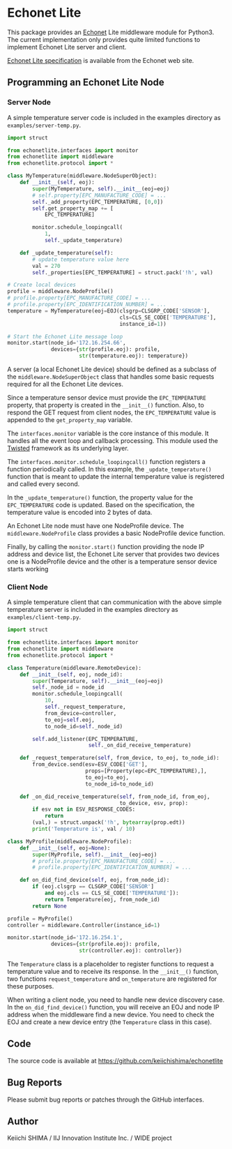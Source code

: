 # Echonet Lite

This package provides an [Echonet](http://echonet.jp/english/) Lite
middleware module for Python3.  The current implementation only
provides quite limited functions to implement Echonet Lite server and
client.

[Echonet Lite specification](http://echonet.jp/spec_en/) is available
from the Echonet web site.


## Programming an Echonet Lite Node

### Server Node

A simple temperature server code is included in the examples directory
as ``examples/server-temp.py``.

```python
import struct

from echonetlite.interfaces import monitor
from echonetlite import middleware
from echonetlite.protocol import *

class MyTemperature(middleware.NodeSuperObject):
    def __init__(self, eoj):
        super(MyTemperature, self).__init__(eoj=eoj)
        # self.property[EPC_MANUFACTURE_CODE] = ...
        self._add_property(EPC_TEMPERATURE, [0,0])
        self.get_property_map += [
            EPC_TEMPERATURE]

        monitor.schedule_loopingcall(
            1,
            self._update_temperature)

    def _update_temperature(self):
        # update temperature value here
        val = 270
        self._properties[EPC_TEMPERATURE] = struct.pack('!h', val)

# Create local devices
profile = middleware.NodeProfile()
# profile.property[EPC_MANUFACTURE_CODE] = ...
# profile.property[EPC_IDENTIFICATION_NUMBER] = ...
temperature = MyTemperature(eoj=EOJ(clsgrp=CLSGRP_CODE['SENSOR'],
                                    cls=CLS_SE_CODE['TEMPERATURE'],
                                    instance_id=1))

# Start the Echonet Lite message loop
monitor.start(node_id='172.16.254.66',
              devices={str(profile.eoj): profile,
                       str(temperature.eoj): temperature})
```

A server (a local Echonet Lite device) should be defined as a subclass
of the ``middleware.NodeSuperObject`` class that handles some basic
requests required for all the Echonet Lite devices.

Since a temperature sensor device must provide the ``EPC_TEMPERATURE``
property, that property is created in the ``__init__()`` function.
Also, to respond the GET request from client nodes, the
``EPC_TEMPERATURE`` value is appended to the ``get_property_map``
variable.

The ``interfaces.monitor`` variable is the core instance of this
module.  It handles all the event loop and callback processing.  This
module used the [Twisted](https://twistedmatrix.com/) framework as its
underlying layer.

The ``interfaces.monitor.schedule_loopingcall()`` function registers a
function periodically called.  In this example, the
``_update_temperature()`` function that is meant to update the
internal temperature value is registered and called every second.

In the ``_update_temperature()`` function, the property value for the
``EPC_TEMPERATURE`` code is updated.  Based on the specification, the
temperature value is encoded into 2 bytes of data.

An Echonet Lite node must have one NodeProfile device.  The
``middleware.NodeProfile`` class provides a basic NodeProfile device
function.

Finally, by calling the ``monitor.start()`` function providing the
node IP address and device list, the Echonet Lite server that provides
two devices one is a NodeProfile device and the other is a temperature
sensor device starts working


### Client Node

A simple temperature client that can communication with the above
simple temperature server is included in the examples directory as
``examples/client-temp.py``.

```python
import struct

from echonetlite.interfaces import monitor
from echonetlite import middleware
from echonetlite.protocol import *

class Temperature(middleware.RemoteDevice):
    def __init__(self, eoj, node_id):
        super(Temperature, self).__init__(eoj=eoj)
        self._node_id = node_id
        monitor.schedule_loopingcall(
            10,
            self._request_temperature,
            from_device=controller,
            to_eoj=self.eoj,
            to_node_id=self._node_id)

        self.add_listener(EPC_TEMPERATURE,
                          self._on_did_receive_temperature)

    def _request_temperature(self, from_device, to_eoj, to_node_id):
        from_device.send(esv=ESV_CODE['GET'],
                         props=[Property(epc=EPC_TEMPERATURE),],
                         to_eoj=to_eoj,
                         to_node_id=to_node_id)

    def _on_did_receive_temperature(self, from_node_id, from_eoj,
                                    to_device, esv, prop):
        if esv not in ESV_RESPONSE_CODES:
            return
        (val,) = struct.unpack('!h', bytearray(prop.edt))
        print('Temperature is', val / 10)

class MyProfile(middleware.NodeProfile):
    def __init__(self, eoj=None):
        super(MyProfile, self).__init__(eoj=eoj)
        # profile.property[EPC_MANUFACTURE_CODE] = ...
        # profile.property[EPC_IDENTIFICATION_NUMBER] = ...

    def on_did_find_device(self, eoj, from_node_id):
        if (eoj.clsgrp == CLSGRP_CODE['SENSOR']
            and eoj.cls == CLS_SE_CODE['TEMPERATURE']):
            return Temperature(eoj, from_node_id)
        return None

profile = MyProfile()
controller = middleware.Controller(instance_id=1)

monitor.start(node_id='172.16.254.1',
              devices={str(profile.eoj): profile,
                       str(controller.eoj): controller})
```

The ``Temperature`` class is a placeholder to register functions to
request a temperature value and to receive its response.  In the
``__init__()`` function, two functions ``request_temperature``
and ``on_temperature`` are registered for these purposes.

When writing a client node, you need to handle new device discovery
case.  In the ``on_did_find_device()`` function, you will receive an
EOJ and node IP address when the middleware find a new device.  You
need to check the EOJ and create a new device entry (the
``Temperature`` class in this case).


## Code

The source code is available at
https://github.com/keiichishima/echonetlite

## Bug Reports

Please submit bug reports or patches through the GitHub interfaces.


## Author

Keiichi SHIMA
/ IIJ Innovation Institute Inc.
/ WIDE project
